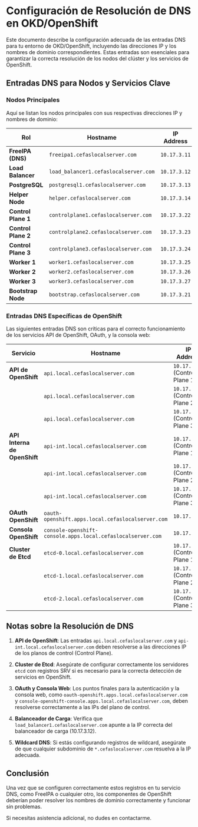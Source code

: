 # Configuración de Resolución de DNS en OKD/OpenShift

Este documento describe la configuración adecuada de las entradas DNS para tu entorno de OKD/OpenShift, incluyendo las direcciones IP y los nombres de dominio correspondientes. Estas entradas son esenciales para garantizar la correcta resolución de los nodos del clúster y los servicios de OpenShift.

## Entradas DNS para Nodos y Servicios Clave

### Nodos Principales
Aquí se listan los nodos principales con sus respectivas direcciones IP y nombres de dominio:

| **Rol**              | **Hostname**                              | **IP Address**  |
|----------------------|-------------------------------------------|----------------|
| **FreeIPA (DNS)**     | `freeipa1.cefaslocalserver.com`           | `10.17.3.11`   |
| **Load Balancer**     | `load_balancer1.cefaslocalserver.com`     | `10.17.3.12`   |
| **PostgreSQL**        | `postgresql1.cefaslocalserver.com`        | `10.17.3.13`   |
| **Helper Node**       | `helper.cefaslocalserver.com`             | `10.17.3.14`   |
| **Control Plane 1**   | `controlplane1.cefaslocalserver.com`      | `10.17.3.22`   |
| **Control Plane 2**   | `controlplane2.cefaslocalserver.com`      | `10.17.3.23`   |
| **Control Plane 3**   | `controlplane3.cefaslocalserver.com`      | `10.17.3.24`   |
| **Worker 1**          | `worker1.cefaslocalserver.com`            | `10.17.3.25`   |
| **Worker 2**          | `worker2.cefaslocalserver.com`            | `10.17.3.26`   |
| **Worker 3**          | `worker3.cefaslocalserver.com`            | `10.17.3.27`   |
| **Bootstrap Node**    | `bootstrap.cefaslocalserver.com`          | `10.17.3.21`   |

### Entradas DNS Específicas de OpenShift
Las siguientes entradas DNS son críticas para el correcto funcionamiento de los servicios API de OpenShift, OAuth, y la consola web:

| **Servicio**               | **Hostname**                                         | **IP Address**        |
|----------------------------|-----------------------------------------------------|-----------------------|
| **API de OpenShift**        | `api.local.cefaslocalserver.com`                    | `10.17.3.22` (Control Plane 1) |
|                            | `api.local.cefaslocalserver.com`                    | `10.17.3.23` (Control Plane 2) |
|                            | `api.local.cefaslocalserver.com`                    | `10.17.3.24` (Control Plane 3) |
| **API Interna de OpenShift**| `api-int.local.cefaslocalserver.com`                | `10.17.3.22` (Control Plane 1) |
|                            | `api-int.local.cefaslocalserver.com`                | `10.17.3.23` (Control Plane 2) |
|                            | `api-int.local.cefaslocalserver.com`                | `10.17.3.24` (Control Plane 3) |
| **OAuth OpenShift**         | `oauth-openshift.apps.local.cefaslocalserver.com`   | `10.17.3.22`           |
| **Consola OpenShift**       | `console-openshift-console.apps.local.cefaslocalserver.com` | `10.17.3.22`    |
| **Cluster de Etcd**         | `etcd-0.local.cefaslocalserver.com`                 | `10.17.3.22` (Control Plane 1) |
|                            | `etcd-1.local.cefaslocalserver.com`                 | `10.17.3.23` (Control Plane 2) |
|                            | `etcd-2.local.cefaslocalserver.com`                 | `10.17.3.24` (Control Plane 3) |

## Notas sobre la Resolución de DNS

1. **API de OpenShift**: Las entradas `api.local.cefaslocalserver.com` y `api-int.local.cefaslocalserver.com` deben resolverse a las direcciones IP de los planos de control (Control Plane).
   
2. **Cluster de Etcd**: Asegúrate de configurar correctamente los servidores `etcd` con registros SRV si es necesario para la correcta detección de servicios en OpenShift.

3. **OAuth y Consola Web**: Los puntos finales para la autenticación y la consola web, como `oauth-openshift.apps.local.cefaslocalserver.com` y `console-openshift-console.apps.local.cefaslocalserver.com`, deben resolverse correctamente a las IPs del plano de control.

4. **Balanceador de Carga**: Verifica que `load_balancer1.cefaslocalserver.com` apunte a la IP correcta del balanceador de carga (10.17.3.12).

5. **Wildcard DNS**: Si estás configurando registros de wildcard, asegúrate de que cualquier subdominio de `*.cefaslocalserver.com` resuelva a la IP adecuada.

## Conclusión
Una vez que se configuren correctamente estos registros en tu servicio DNS, como FreeIPA o cualquier otro, los componentes de OpenShift deberían poder resolver los nombres de dominio correctamente y funcionar sin problemas.

Si necesitas asistencia adicional, no dudes en contactarme.
